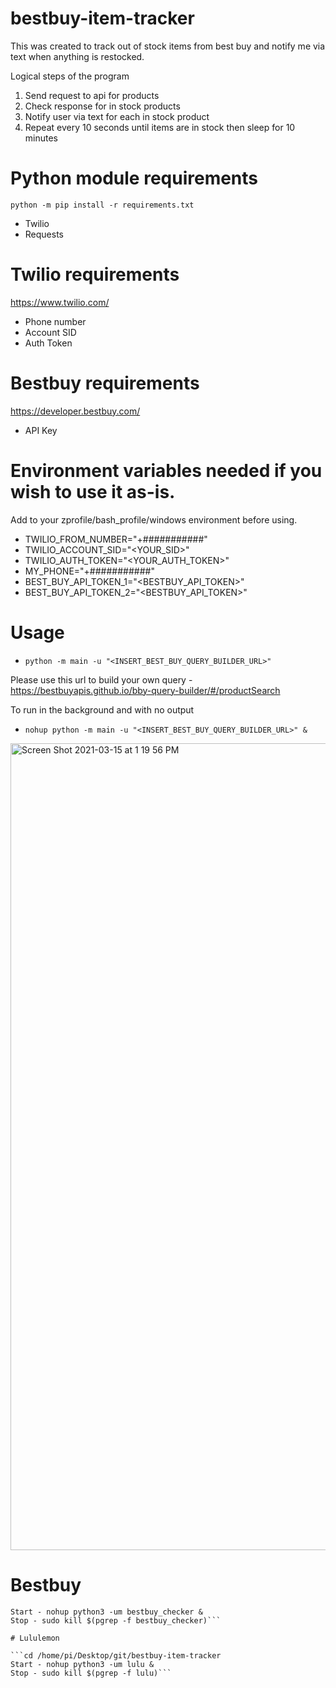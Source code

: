# bestbuy-item-tracker
This was created to track out of stock items from best buy and notify me via text when anything is restocked.

Logical steps of the program
1) Send request to api for products
2) Check response for in stock products
3) Notify user via text for each in stock product
4) Repeat every 10 seconds until items are in stock then sleep for 10 minutes

# Python module requirements
```python -m pip install -r requirements.txt```
- Twilio
- Requests

# Twilio requirements
https://www.twilio.com/
- Phone number
- Account SID
- Auth Token

# Bestbuy requirements
https://developer.bestbuy.com/
- API Key

# Environment variables needed if you wish to use it as-is.
Add to your zprofile/bash_profile/windows environment before using.
- TWILIO_FROM_NUMBER="+###########"
- TWILIO_ACCOUNT_SID="<YOUR_SID>"
- TWILIO_AUTH_TOKEN="<YOUR_AUTH_TOKEN>"
- MY_PHONE="+###########"
- BEST_BUY_API_TOKEN_1="<BESTBUY_API_TOKEN>"
- BEST_BUY_API_TOKEN_2="<BESTBUY_API_TOKEN>"

# Usage
- ```python -m main -u "<INSERT_BEST_BUY_QUERY_BUILDER_URL>"```

Please use this url to build your own query - https://bestbuyapis.github.io/bby-query-builder/#/productSearch

To run in the background and with no output

- ```nohup python -m main -u "<INSERT_BEST_BUY_QUERY_BUILDER_URL>" &```

<img width="1291" alt="Screen Shot 2021-03-15 at 1 19 56 PM" src="https://user-images.githubusercontent.com/46507986/111194088-3623cc80-8591-11eb-97c2-ead39b77f31c.png">



# Bestbuy

```cd /home/pi/Desktop/git/bestbuy-item-tracker
Start - nohup python3 -um bestbuy_checker &
Stop - sudo kill $(pgrep -f bestbuy_checker)```

# Lululemon

```cd /home/pi/Desktop/git/bestbuy-item-tracker
Start - nohup python3 -um lulu &
Stop - sudo kill $(pgrep -f lulu)```

